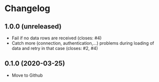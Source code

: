 # Changelog

## 1.0.0 (unreleased)
- Fail if no data rows are received (closes: #4)
- Catch more (connection, authentication,...) problems during loading of data and
  retry in that case (closes: #2, #4)

## 0.1.0 (2020-03-25)

- Move to Github
